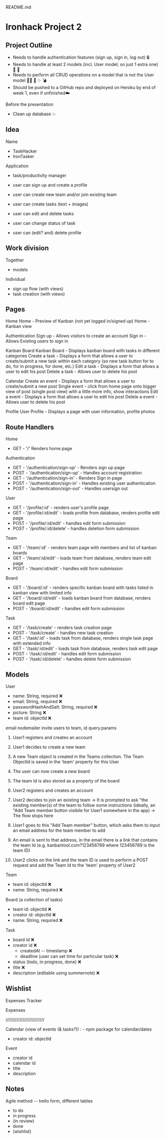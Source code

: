README.md

# Ironhack Project 2

## Project Outline

- Needs to handle authentication features (sign up, sign in, log out) 🔒
- Needs to handle at least 2 models (incl. User model; so just 1 extra one) 🍊 🍋
- Needs to perform all CRUD operations on a model that is not the User model ✍🏼 📖 ✨ 💣
- Should be pushed to a GitHub repo and deployed on Heroku by end of week 1, even if unfinished☁️

Before the presentation

- Clean up database 💥

## Idea

Name

- TaskHacker
- IronTasker

Application

- task/productivity manager

- user can sign up and create a profile

- user can create new team and/or join existing team

- user can create tasks (text + images)
- user can edit and delete tasks
- user can change status of task

- user can (edit? and) delete profile

## Work division

Together

- models

Individual

- sign up flow (with views)
- task creation (with views)

## Pages

Home
Home - Preview of Kanban (not yet logged in/signed up)
Home - Kanban view

Authentication
Sign up - Allows visitors to create an account
Sign in - Allows Existing users to sign in

Kanban Board
Kanban Board - Displays kanban board with tasks in different categories
Create a task - Displays a form that allows a user to create/submit a new task within each category (so new task button for to do, for in progress, for done, etc.)
Edit a task - Displays a form that allows a user to edit his post
Delete a task - Allows user to delete his post

Calendar
Create an event - Displays a form that allows a user to create/submit a new post
Single event - click from home page onto bigger view of post (single post view) with a little more info, show interactions
Edit a event - Displays a form that allows a user to edit his post
Delete a event - Allows user to delete his post

Profile
User Profile - Displays a page with user information, profile photos

<!-- Edit Profile? -->

## Route Handlers

Home

- GET - '/' Renders home page

Authentication

- GET - '/authentication/sign-up' - Renders sign up page
- POST - '/authentication/sign-up' - Handles account registration
- GET - '/authentication/sign-in' - Renders Sign in page
- POST - '/authentication/sign-in' - Handles existing user authentication
- POST - '/authentication/sign-out' - Handles usersign out

User

- GET - '/profile/:id' - renders user's profile page
- GET - '/profile/:id/edit' - loads profile from database, renders profile edit page
- POST - '/profile/:id/edit' - handles edit form submission
- POST - '/profile/:id/delete' - handles deletion form submission

Team

- GET - '/team/:id' - renders team page with members and list of kanban boards
- GET - '/team/:id/edit' - loads team from database, renders team edit page
- POST - '/team/:id/edit' - handles edit form submission

Board

- GET - '/board/:id' - renders specific kanban board with tasks listed in kanban view with limited info
- GET - '/board/:id/edit' - loads kanban board from database, renders board edit page
- POST - '/board/:id/edit' - handles edit form submission

Task

- GET - '/task/create' - renders task creation page
- POST - '/task/create' - handles new task creation
- GET - '/task/:id' - loads task from database, renders single task page with extended info
- GET - '/task/:id/edit' - loads task from database, renders task edit page
- POST - '/task/:id/edit' - handles edit form submission
- POST - '/task/:id/delete' - handles delete form submission

## Models

User

- name: String, required ❌
- email: String, required ❌
- passwordHashAndSalt: String, required ❌
- picture: String ❌
- team id: objectId ❌

email nodemailer invite users to team, id query.params

1. User1 registers and creates an account
2. User1 decides to create a new team
3. A new Team object is created in the Teams collection. The Team ObjectId is saved in the 'team' property for this User
4. The user can now create a new board
5. The team Id is also stored as a property of the board

6. User2 registers and creates an account
7. User2 decides to join an existing team -> It is prompted to ask "the existing member(s) of the team to follow some instructions (ideally, an "Add Team member button visibile for User1 somewhere in the app) -> The flow stops here
8. User1 goes to this "Add Team member" button, which asks them to input an email address for the team member to add
9. An email is sent to that address, in the email there is a link that contains the team Id (e.g. kanbantool.com?123456789 where 123456789 is the team ID)
10. User2 clicks on the link and the team ID is used to perform a POST request and add the Team Id to the 'team' property of User2

Team

- team id: objectId ❌
- name: String, required ❌
<!-- NO ARRAY OF USERS DON'T DO IT -->

Board (a collection of tasks)

- team id: objectId ❌
- creator id: objectId ❌
- name: String, required ❌
<!-- allow access//admin rights to everyone on team -->

Task

- board id ❌
- creator id ❌
  - createdAt -- timestamp ❌
  - deadline (user can set time for particular task) ❌
- status (todo, in progress, done) ❌
- title ❌
- description (editable using summernote) ❌
  <!-- - color -->
  <!-- positioning of status done in HTML & CSS, add property for "done", "in progress", "done", in view hbs files: each, if done, then render tasks that have that property -->

## Wishlist

Expenses Tracker

Expenses

/////////////////////////

Calendar (view of events (& tasks?)) : - npm package for calendar/dates

- creator id: objectId

Event

- creator id
- calendar id
- title
- description

## Notes

Agile method -- trello form, different tables

- to do
- in progress
- (in review)
- done
- (wishlist)
